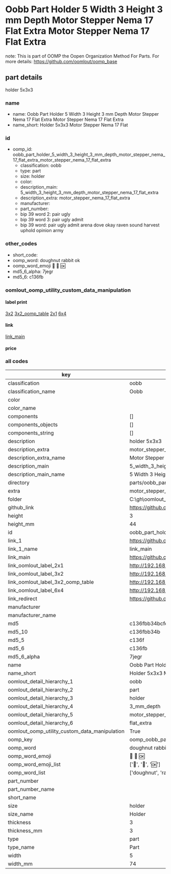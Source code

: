 # Oobb Part Holder 5 Width 3 Height 3 mm Depth Motor Stepper Nema 17 Flat Extra Motor Stepper Nema 17 Flat Extra  

note: This is part of OOMP the Oopen Organization Method For Parts. For more details: https://github.com/oomlout/oomp_base

##  part details
  



holder 5x3x3



### name
* name: Oobb Part Holder 5 Width 3 Height 3 mm Depth Motor Stepper Nema 17 Flat Extra Motor Stepper Nema 17 Flat Extra
* name_short: Holder 5x3x3 Motor Stepper Nema 17 Flat
### id
* oomp_id: oobb_part_holder_5_width_3_height_3_mm_depth_motor_stepper_nema_17_flat_extra_motor_stepper_nema_17_flat_extra
  * classification: oobb
  * type: part
  * size: holder
  * color: 
  * description_main: 5_width_3_height_3_mm_depth_motor_stepper_nema_17_flat_extra
  * description_extra: motor_stepper_nema_17_flat_extra
  * manufacturer: 
  * part_number: 
  * bip 39 word 2: pair ugly
  * bip 39 word 3: pair ugly admit
  * bip 39 word: pair ugly admit arena dove okay raven sound harvest uphold opinion army

### other_codes
* short_code: 
* oomp_word: doughnut rabbit ok
* oomp_word_emoji :doughnut: :rabbit: :ok:
* md5_6_alpha: 7jegr
* md5_6: c136fb






### oomlout_oomp_utility_custom_data_manipulation
#### label print
[3x2](http://192.168.1.245:1112/?label=oomp%207jegr)
[3x2_oomp_table](http://192.168.1.108:1112/?label=oomp%207jegr)
[2x1](http://192.168.1.242:1112/?label=oomp%207jegr)
[6x4](http://192.168.1.55:1112/?label=oomp%207jegr)    

#### link

[link_main](https://github.com/oomlout/oomlout_oobb_version_4_generated_parts/tree/main/navigation_oomp/oobb/part/holder/5_width_3_height_3_mm_depth_motor_stepper_nema_17_flat_extra/motor_stepper_nema_17_flat_extra/part)                              

#### price







### all codes 
| key | value |  
| --- | --- |  
| classification | oobb |  
| classification_name | Oobb |  
| color |  |  
| color_name |  |  
| components | [] |  
| components_objects | [] |  
| components_string | [] |  
| description | holder 5x3x3 |  
| description_extra | motor_stepper_nema_17_flat_extra |  
| description_extra_name | Motor Stepper Nema 17 Flat Extra |  
| description_main | 5_width_3_height_3_mm_depth_motor_stepper_nema_17_flat_extra |  
| description_main_name | 5 Width 3 Height 3 mm Depth Motor Stepper Nema 17 Flat Extra |  
| directory | parts/oobb_part_holder_5_width_3_height_3_mm_depth_motor_stepper_nema_17_flat_extra_motor_stepper_nema_17_flat_extra |  
| extra | motor_stepper_nema_17_flat |  
| folder | C:\gh\oomlout_oobb_version_4_generated_parts\parts\oobb_part_holder_5_width_3_height_3_mm_depth_motor_stepper_nema_17_flat_extra_motor_stepper_nema_17_flat_extra |  
| github_link | https://github.com/oomlout/oomlout_oomp_part_src/tree/main/parts/oobb_part_holder_5_width_3_height_3_mm_depth_motor_stepper_nema_17_flat_extra_motor_stepper_nema_17_flat_extra |  
| height | 3 |  
| height_mm | 44 |  
| id | oobb_part_holder_5_width_3_height_3_mm_depth_motor_stepper_nema_17_flat_extra_motor_stepper_nema_17_flat_extra |  
| link_1 | https://github.com/oomlout/oomlout_oobb_version_4_generated_parts/tree/main/navigation_oomp/oobb/part/holder/5_width_3_height_3_mm_depth_motor_stepper_nema_17_flat_extra/motor_stepper_nema_17_flat_extra/part |  
| link_1_name | link_main |  
| link_main | https://github.com/oomlout/oomlout_oobb_version_4_generated_parts/tree/main/navigation_oomp/oobb/part/holder/5_width_3_height_3_mm_depth_motor_stepper_nema_17_flat_extra/motor_stepper_nema_17_flat_extra/part |  
| link_oomlout_label_2x1 | http://192.168.1.242:1112/?label=oomp%207jegr |  
| link_oomlout_label_3x2 | http://192.168.1.245:1112/?label=oomp%207jegr |  
| link_oomlout_label_3x2_oomp_table | http://192.168.1.108:1112/?label=oomp%207jegr |  
| link_oomlout_label_6x4 | http://192.168.1.55:1112/?label=oomp%207jegr |  
| link_redirect | https://github.com/oomlout/oomlout_oobb_version_4_generated_parts/tree/main/parts/oobb_holder_05_03_03_ex_motor_stepper_nema_17_flat |  
| manufacturer |  |  
| manufacturer_name |  |  
| md5 | c136fbb34bcfd64e67a0e0b6077b04f8 |  
| md5_10 | c136fbb34b |  
| md5_5 | c136f |  
| md5_6 | c136fb |  
| md5_6_alpha | 7jegr |  
| name | Oobb Part Holder 5 Width 3 Height 3 mm Depth Motor Stepper Nema 17 Flat Extra Motor Stepper Nema 17 Flat Extra |  
| name_short | Holder 5x3x3 Motor Stepper Nema 17 Flat |  
| oomlout_detail_hierarchy_1 | oobb |  
| oomlout_detail_hierarchy_2 | part |  
| oomlout_detail_hierarchy_3 | holder |  
| oomlout_detail_hierarchy_4 | 3_mm_depth |  
| oomlout_detail_hierarchy_5 | motor_stepper_nema_17 |  
| oomlout_detail_hierarchy_6 | flat_extra |  
| oomlout_oomp_utility_custom_data_manipulation | True |  
| oomp_key | oomp_oobb_part_holder_5_width_3_height_3_mm_depth_motor_stepper_nema_17_flat_extra_motor_stepper_nema_17_flat_extra |  
| oomp_word | doughnut rabbit ok |  
| oomp_word_emoji | :doughnut: :rabbit: :ok: |  
| oomp_word_emoji_list | [':doughnut:', ':rabbit:', ':ok:'] |  
| oomp_word_list | ['doughnut', 'rabbit', 'ok'] |  
| part_number |  |  
| part_number_name |  |  
| short_name |  |  
| size | holder |  
| size_name | Holder |  
| thickness | 3 |  
| thickness_mm | 3 |  
| type | part |  
| type_name | Part |  
| width | 5 |  
| width_mm | 74 |  
